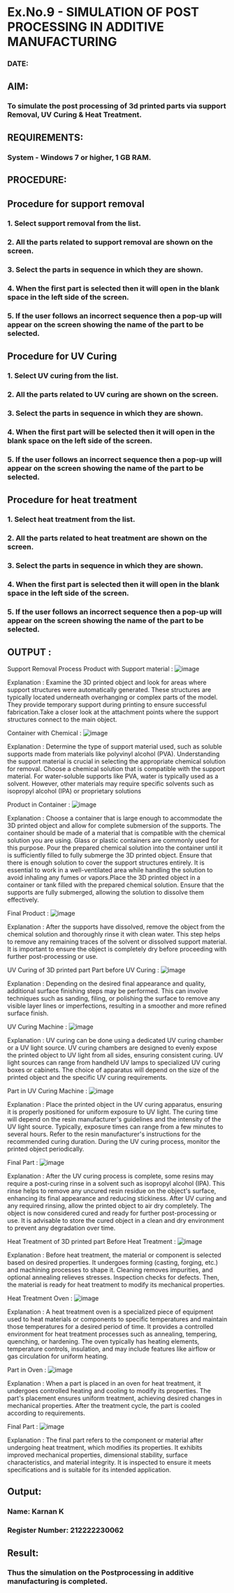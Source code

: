 # Ex.No.9 - SIMULATION OF POST PROCESSING IN ADDITIVE MANUFACTURING

### DATE: 

## AIM: 
### To simulate the post processing of 3d printed parts via support Removal, UV Curing & Heat Treatment.

## REQUIREMENTS:
### System - Windows 7 or higher, 1 GB RAM.

## PROCEDURE:

## Procedure for support removal
### 1.	Select support removal from the list.
### 2.	All the parts related to support removal are shown on the screen.
### 3.	Select the parts in sequence in which they are shown.
### 4.	When the first part is selected then it will open in the blank space in the left side of the screen.
### 5.	If the user follows an incorrect sequence then a pop-up will appear on the screen showing the name of the part to be selected.

## Procedure for UV Curing
### 1.	Select UV curing from the list.
### 2.	All the parts related to UV curing are shown on the screen.
### 3.	Select the parts in sequence in which they are shown.
### 4.	When the first part will be selected then it will open in the blank space on the left side of the screen.
### 5.	If the user follows an incorrect sequence then a pop-up will appear on the screen showing the name of the part to be selected.

## Procedure for heat treatment
### 1.	Select heat treatment from the list.
### 2.	All the parts related to heat treatment are shown on the screen.
### 3.	Select the parts in sequence in which they are shown.
### 4.	When the first part is selected then it will open in the blank space in the left side of the screen.
### 5.	If the user follows an incorrect sequence then a pop-up will appear on the screen showing the name of the part to be selected.

## OUTPUT :

Support Removal Process
Product with Support material :
![image](https://github.com/karnankasinathan/Ex.No.9---SIMULATION-OF-POST--PROCESSING-IN-ADDITIVE-MANUFACTURING/assets/118787064/9efc0b1b-8d03-429f-9870-51c976a0f2f8)


Explanation : Examine the 3D printed object and look for areas where support structures were automatically generated. These structures are typically located underneath overhanging or complex parts of the model. They provide temporary support during printing to ensure successful fabrication.Take a closer look at the attachment points where the support structures connect to the main object.

Container with Chemical :
![image](https://github.com/karnankasinathan/Ex.No.9---SIMULATION-OF-POST--PROCESSING-IN-ADDITIVE-MANUFACTURING/assets/118787064/27fa66a0-4021-4ab2-a8c4-ec0487a165a9)

Explanation : Determine the type of support material used, such as soluble supports made from materials like polyvinyl alcohol (PVA). Understanding the support material is crucial in selecting the appropriate chemical solution for removal. Choose a chemical solution that is compatible with the support material. For water-soluble supports like PVA, water is typically used as a solvent. However, other materials may require specific solvents such as isopropyl alcohol (IPA) or proprietary solutions

Product in Container :
![image](https://github.com/karnankasinathan/Ex.No.9---SIMULATION-OF-POST--PROCESSING-IN-ADDITIVE-MANUFACTURING/assets/118787064/fc1c1a62-f899-4394-bc27-7359fdaf8b49)


Explanation : Choose a container that is large enough to accommodate the 3D printed object and allow for complete submersion of the supports. The container should be made of a material that is compatible with the chemical solution you are using. Glass or plastic containers are commonly used for this purpose. Pour the prepared chemical solution into the container until it is sufficiently filled to fully submerge the 3D printed object. Ensure that there is enough solution to cover the support structures entirely. It is essential to work in a well-ventilated area while handling the solution to avoid inhaling any fumes or vapors.Place the 3D printed object in a container or tank filled with the prepared chemical solution. Ensure that the supports are fully submerged, allowing the solution to dissolve them effectively.

Final Product :
![image](https://github.com/karnankasinathan/Ex.No.9---SIMULATION-OF-POST--PROCESSING-IN-ADDITIVE-MANUFACTURING/assets/118787064/1f3cea79-0abf-446c-820c-a8dd2153e3b6)


Explanation : After the supports have dissolved, remove the object from the chemical solution and thoroughly rinse it with clean water. This step helps to remove any remaining traces of the solvent or dissolved support material. It is important to ensure the object is completely dry before proceeding with further post-processing or use.

UV Curing of 3D printed part
Part before UV Curing :
![image](https://github.com/karnankasinathan/Ex.No.9---SIMULATION-OF-POST--PROCESSING-IN-ADDITIVE-MANUFACTURING/assets/118787064/cec7a7c2-0c5d-4e13-bd65-7e3360540ada)


Explanation : Depending on the desired final appearance and quality, additional surface finishing steps may be performed. This can involve techniques such as sanding, filing, or polishing the surface to remove any visible layer lines or imperfections, resulting in a smoother and more refined surface finish.

UV Curing Machine :
![image](https://github.com/karnankasinathan/Ex.No.9---SIMULATION-OF-POST--PROCESSING-IN-ADDITIVE-MANUFACTURING/assets/118787064/9f25ed11-1e94-4c05-a9a9-b2cac1f66ed3)


Explanation : UV curing can be done using a dedicated UV curing chamber or a UV light source. UV curing chambers are designed to evenly expose the printed object to UV light from all sides, ensuring consistent curing. UV light sources can range from handheld UV lamps to specialized UV curing boxes or cabinets. The choice of apparatus will depend on the size of the printed object and the specific UV curing requirements.

Part in UV Curing Machine :
![image](https://github.com/karnankasinathan/Ex.No.9---SIMULATION-OF-POST--PROCESSING-IN-ADDITIVE-MANUFACTURING/assets/118787064/2f31181d-5e51-4e98-97db-9d404990ea4e)


Explanation : Place the printed object in the UV curing apparatus, ensuring it is properly positioned for uniform exposure to UV light. The curing time will depend on the resin manufacturer's guidelines and the intensity of the UV light source. Typically, exposure times can range from a few minutes to several hours. Refer to the resin manufacturer's instructions for the recommended curing duration. During the UV curing process, monitor the printed object periodically.

Final Part :
![image](https://github.com/karnankasinathan/Ex.No.9---SIMULATION-OF-POST--PROCESSING-IN-ADDITIVE-MANUFACTURING/assets/118787064/f01a5104-ff84-42f1-b1e7-0342d6140bdd)


Explanation : After the UV curing process is complete, some resins may require a post-curing rinse in a solvent such as isopropyl alcohol (IPA). This rinse helps to remove any uncured resin residue on the object's surface, enhancing its final appearance and reducing stickiness. After UV curing and any required rinsing, allow the printed object to air dry completely. The object is now considered cured and ready for further post-processing or use. It is advisable to store the cured object in a clean and dry environment to prevent any degradation over time.

Heat Treatment of 3D printed part
Before Heat Treatment :
![image](https://github.com/karnankasinathan/Ex.No.9---SIMULATION-OF-POST--PROCESSING-IN-ADDITIVE-MANUFACTURING/assets/118787064/0ab06fe8-1a68-4bf2-a36c-37c35c498439)


Explanation : Before heat treatment, the material or component is selected based on desired properties. It undergoes forming (casting, forging, etc.) and machining processes to shape it. Cleaning removes impurities, and optional annealing relieves stresses. Inspection checks for defects. Then, the material is ready for heat treatment to modify its mechanical properties.

Heat Treatment Oven :
![image](https://github.com/karnankasinathan/Ex.No.9---SIMULATION-OF-POST--PROCESSING-IN-ADDITIVE-MANUFACTURING/assets/118787064/7ee3114a-1fbe-4c67-bd8e-e97752aa745a)


Explanation : A heat treatment oven is a specialized piece of equipment used to heat materials or components to specific temperatures and maintain those temperatures for a desired period of time. It provides a controlled environment for heat treatment processes such as annealing, tempering, quenching, or hardening. The oven typically has heating elements, temperature controls, insulation, and may include features like airflow or gas circulation for uniform heating.

Part in Oven :
![image](https://github.com/karnankasinathan/Ex.No.9---SIMULATION-OF-POST--PROCESSING-IN-ADDITIVE-MANUFACTURING/assets/118787064/6b284974-e67d-49ad-8537-639cc9ef37a6)


Explanation : When a part is placed in an oven for heat treatment, it undergoes controlled heating and cooling to modify its properties. The part's placement ensures uniform treatment, achieving desired changes in mechanical properties. After the treatment cycle, the part is cooled according to requirements.

Final Part :
![image](https://github.com/karnankasinathan/Ex.No.9---SIMULATION-OF-POST--PROCESSING-IN-ADDITIVE-MANUFACTURING/assets/118787064/a7b1597b-f8fb-474b-aee9-97c834f43d94)


Explanation : The final part refers to the component or material after undergoing heat treatment, which modifies its properties. It exhibits improved mechanical properties, dimensional stability, surface characteristics, and material integrity. It is inspected to ensure it meets specifications and is suitable for its intended application.
## Output:

### Name: Karnan K
### Register Number: 212222230062

## Result: 
### Thus the simulation on the Postprocessing in additive manufacturing is completed.
